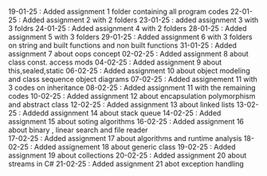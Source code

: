 19-01-25 : Added assignment 1 folder containing all program codes
22-01-25 : Added assignment 2 with 2 folders
23-01-25 : added assignment 3 with 3 foldrs 
24-01-25 : Added assignment 4 with 2 folders
28-01-25 : Added assignment 5 with 3 folders 
29-01-25 : Added assignment 6 with 3 folders on string and built functions and non built functions
31-01-25 : Added assignment 7 about oops concept
02-02-25 : Added assignment 8 about class const. access mods
04-02-25 : Added assignment 9 about this,sealed,static
06-02-25 : Added assignment 10 about object modeling and class sequence object diagrams 
07-02-25 : Added assignement 11 with 3 codes on inheritance
08-02-25 : Added assignment 11 with the remaining codes 
10-02-25 : Added assignment 12 about encapsulation polymorphism and abstract class 
12-02-25 : Added assignment 13 about linked lists
13-02-25 : Addedd assignment 14 about stack queue 
14-02-25 : Added assignment 15 about soting algorithms 
16-02-25 : Added assignment 16 about binary , linear search and file reader  
17-02-25 : Added assignment 17 about algorithms and runtime analysis
18-02-25 : Added assignement 18 about generic class 
19-02-25 : Added assignment 19 about collections
20-02-25 : Added assignment 20 about streams in C#
21-02-25 : Added assignment 21 abot exception handling 
